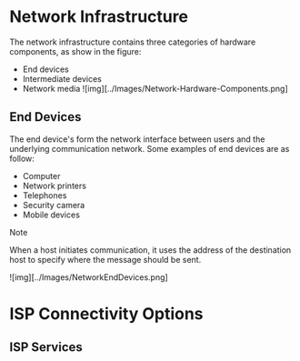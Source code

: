 
# Network Infrastructure 

The network infrastructure contains three categories of hardware components, as show in the figure: 
- End devices
- Intermediate devices
- Network media 
![img][../Images/Network-Hardware-Components.png]

## End Devices
The end device's form the network interface between users and the underlying communication network.
Some examples of end devices are as follow:
- Computer
- Network printers
- Telephones 
- Security camera
- Mobile devices

>[!NOTE]
>When a host initiates communication, it uses the address of the destination host to specify where the message should be sent.

![img][../Images/NetworkEndDevices.png]





# ISP Connectivity Options

## ISP Services
